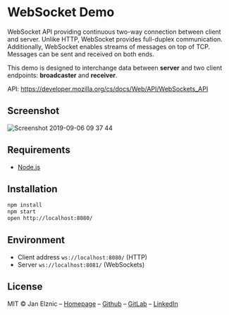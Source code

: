 # WebSocket Demo

WebSocket API providing continuous two-way connection between client and server. Unlike HTTP, WebSocket provides full-duplex communication. Additionally, WebSocket enables streams of messages on top of TCP. Messages can be sent and received on both ends.

This demo is designed to interchange data between **server** and two client endpoints: **broadcaster** and **receiver**.

API: https://developer.mozilla.org/cs/docs/Web/API/WebSockets_API


## Screenshot
![Screenshot 2019-09-06 09 37 44](https://user-images.githubusercontent.com/1569401/64410212-d474cf00-d08a-11e9-9497-96d52680363a.png)


## Requirements
 * [Node.js](http://nodejs.org/)


## Installation
```bash
npm install
npm start
open http://localhost:8080/
```


## Environment
* Client address `ws://localhost:8080/` (HTTP)
* Server `ws://localhost:8081/` (WebSockets)


## License
MIT © Jan Elznic – [Homepage](https://janelznic.cz) – [Github](https://github.com/janelznic) – [GitLab](https://gitlab.elznic.net/janelznic) – [LinkedIn](https://linkedin.com/in/janelznic/)
